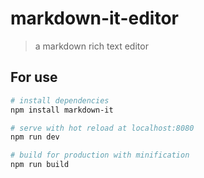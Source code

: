 # markdown-it-editor

> a markdown rich text editor

## For use

``` bash
# install dependencies
npm install markdown-it

# serve with hot reload at localhost:8080
npm run dev

# build for production with minification
npm run build
```

